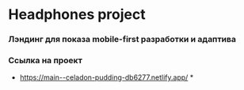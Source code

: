 # Headphones project
### Лэндинг для показа mobile-first разработки и адаптива
### Ссылка на проект
* https://main--celadon-pudding-db6277.netlify.app/ *
